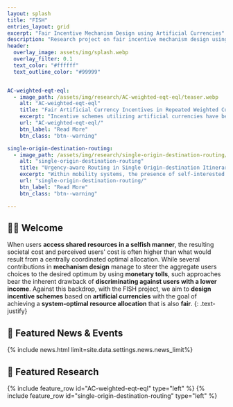```yaml
---
layout: splash
title: "FISH"
entries_layout: grid
excerpt: "Fair Incentive Mechanism Design using Artificial Currencies"
description: "Research project on fair incentive mechanism design using artificial currencies at TU Eindhoven"
header:
  overlay_image: assets/img/splash.webp
  overlay_filter: 0.1
  text_color: "#ffffff"
  text_outline_color: "#99999"


AC-weighted-eqt-eql:
  - image_path: /assets/img/research/AC-weighted-eqt-eql/teaser.webp
    alt: "AC-weighted-eqt-eql"
    title: "Fair Artificial Currency Incentives in Repeated Weighted Congestion Games: Equity vs. Equality"
    excerpt: "Incentive schemes utilizing artificial currencies have been explored to achieve a system-optimal resource allocation that is also fair, contrarily to state-of-the-art monetary schemes. This paper delves into the comprehensive notion of fairness by meticulously optimizing for the societal metrics of equity and equality."
    url: "AC-weighted-eqt-eql/"
    btn_label: "Read More"
    btn_class: "btn--warning"

single-origin-destination-routing:
  - image_path: /assets/img/research/single-origin-destination-routing/teaser.webp
    alt: "single-origin-destination-routing"
    title: "Urgency-aware Routing in Single Origin-destination Itineraries through Artificial Currencies"
    excerpt: "Within mobility systems, the presence of self-interested users can lead to aggregate routing patterns that are far from the societal optimum that could be achieved by centrally controlling the user's choices. We design an urgency-aware fair incentive mechanism through artificial currencies so that the selfish behavior of the users aligns with the societally-optimal aggregate routing for single origin-destination inteneraries."
    url: "single-origin-destination-routing/"
    btn_label: "Read More"
    btn_class: "btn--warning"

---
```


<h2>👋🏻 Welcome </h2>

When users **access shared resources in a selfish manner**, the resulting societal cost and perceived users' cost is often higher than what would result from a centrally coordinated optimal allocation. While several contributions in **mechanism design** manage to steer the aggregate users choices to the desired optimum by using **monetary tolls**, such approaches bear the inherent drawback of **discriminating against users with a lower income**. Against this backdrop, with the FISH project, we aim to **design incentive schemes** based on **artificial currencies** with the goal of achieving a **system-optimal resource allocation** that is also **fair**.
{: .text-justify}


<h2>📣 Featured News & Events </h2>
{% include news.html limit=site.data.settings.news.news_limit%}

<h2>🧪 Featured Research</h2>
{% include feature_row id="AC-weighted-eqt-eql" type="left" %}
{% include feature_row id="single-origin-destination-routing" type="left" %}
